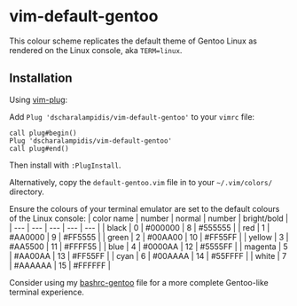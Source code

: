 # vim-default-gentoo
This colour scheme replicates the default theme of Gentoo Linux as rendered on the Linux console, aka `TERM=linux`.

## Installation
Using [vim-plug](https://github.com/junegunn/vim-plug):

Add `Plug 'dscharalampidis/vim-default-gentoo'` to your `vimrc` file:
```
call plug#begin()
Plug 'dscharalampidis/vim-default-gentoo'
call plug#end()
```

Then install with `:PlugInstall`.

Alternatively, copy the `default-gentoo.vim` file in to your `~/.vim/colors/`
directory.

Ensure the colours of your terminal emulator are set to the default colours of
the Linux console:
| color name | number | normal  | number | bright/bold |
| ---        | ---    | ---     | ---    | ---         |
| black      | 0      | #000000 | 8      | #555555     |
| red        | 1      | #AA0000 | 9      | #FF5555     |
| green      | 2      | #00AA00 | 10     | #FF55FF     |
| yellow     | 3      | #AA5500 | 11     | #FFFF55     |
| blue       | 4      | #0000AA | 12     | #5555FF     |
| magenta    | 5      | #AA00AA | 13     | #FF55FF     |
| cyan       | 6      | #00AAAA | 14     | #55FFFF     |
| white      | 7      | #AAAAAA | 15     | #FFFFFF     |

Consider using my
[bashrc-gentoo](https://github.com/dscharalampidis/bashrc-gentoo) file for a
more complete Gentoo-like terminal experience.
